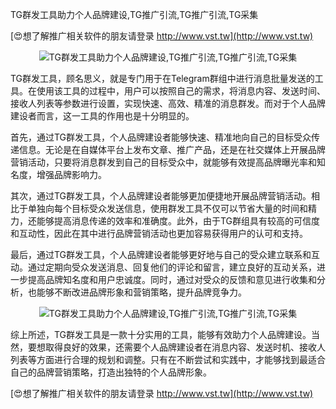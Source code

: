TG群发工具助力个人品牌建设,TG推广引流,TG推广引流,TG采集

[😍想了解推广相关软件的朋友请登录 http://www.vst.tw](http://www.vst.tw)

 <center><img src="https://vst.tw/MP4/tuiguang/png/4.png" alt="TG群发工具助力个人品牌建设,TG推广引流,TG推广引流,TG采集"></center>

TG群发工具，顾名思义，就是专门用于在Telegram群组中进行消息批量发送的工具。在使用该工具的过程中，用户可以按照自己的需求，将消息内容、发送时间、接收人列表等参数进行设置，实现快速、高效、精准的消息群发。而对于个人品牌建设者而言，这一工具的作用也是十分明显的。

首先，通过TG群发工具，个人品牌建设者能够快速、精准地向自己的目标受众传递信息。无论是在自媒体平台上发布文章、推广产品，还是在社交媒体上开展品牌营销活动，只要将消息群发到自己的目标受众中，就能够有效提高品牌曝光率和知名度，增强品牌影响力。

其次，通过TG群发工具，个人品牌建设者能够更加便捷地开展品牌营销活动。相比于单独向每个目标受众发送信息，使用群发工具不仅可以节省大量的时间和精力，还能够提高消息传递的效率和准确度。此外，由于TG群组具有较高的可信度和互动性，因此在其中进行品牌营销活动也更加容易获得用户的认可和支持。

最后，通过TG群发工具，个人品牌建设者能够更好地与自己的受众建立联系和互动。通过定期向受众发送消息、回复他们的评论和留言，建立良好的互动关系，进一步提高品牌知名度和用户忠诚度。同时，通过对受众的反馈和意见进行收集和分析，也能够不断改进品牌形象和营销策略，提升品牌竞争力。

 <center><img src="https://vst.tw/MP4/tuiguang/png/2.png" alt="TG群发工具助力个人品牌建设,TG推广引流,TG推广引流,TG采集"></center>

综上所述，TG群发工具是一款十分实用的工具，能够有效助力个人品牌建设。当然，要想取得良好的效果，还需要个人品牌建设者在消息内容、发送时机、接收人列表等方面进行合理的规划和调整。只有在不断尝试和实践中，才能够找到最适合自己的品牌营销策略，打造出独特的个人品牌形象。

[😍想了解推广相关软件的朋友请登录 http://www.vst.tw](http://www.vst.tw)



